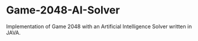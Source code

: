 Game-2048-AI-Solver
===================

Implementation of Game 2048 with an Artificial Intelligence Solver written in JAVA. 
